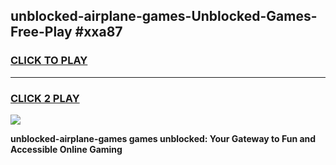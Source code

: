 
## unblocked-airplane-games-Unblocked-Games-Free-Play #xxa87
<h3>
<a href="https://us.freeplayer.one?title=unblocked-airplane-games&ref=9M">CLICK TO PLAY</a></h3>
<hr>

<h3>
<a href="https://us.freeplayer.one?title=unblocked-airplane-games&ref=9M">CLICK 2 PLAY</a>
  
</h3>

<a href="https://us.freeplayer.one?title=unblocked-airplane-games&ref=9M"><img src="https://clearcache.store/games.png"></a>


**unblocked-airplane-games games unblocked: Your Gateway to Fun and Accessible Online Gaming**
